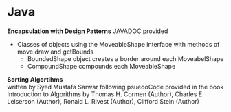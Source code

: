 # Java

**Encapsulation with Design Patterns**  JAVADOC provided
  - Classes of objects using the MoveableShape interface with methods of move draw and getBounds  
    - BoundedShape object creates a border around each MoveabelShape  
    - CompoundShape compounds each MoveableShape  
   
    
    
    
**Sorting Algortihms**  
  written by Syed Mustafa Sarwar following psuedoCode provided in the book Introduction to Algorithms by Thomas H. Cormen (Author), Charles E. Leiserson (Author), Ronald L. Rivest (Author), Clifford Stein (Author)
